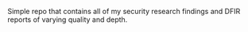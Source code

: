 Simple repo that contains all of my security research findings and DFIR reports of varying quality and depth. 
